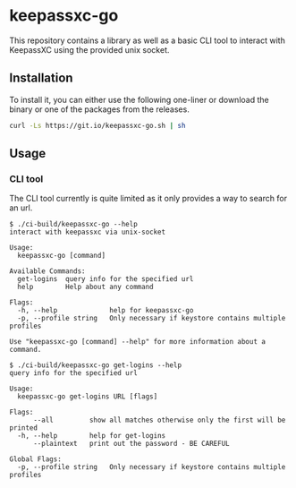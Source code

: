 # keepassxc-go

This repository contains a library as well as a basic CLI tool to interact with KeepassXC using the provided unix socket.

## Installation

To install it, you can either use the following one-liner or download the binary or one of the packages from the releases.
```bash
curl -Ls https://git.io/keepassxc-go.sh | sh
```

## Usage

### CLI tool
The CLI tool currently is quite limited as it only provides a way
to search for an url.
```
$ ./ci-build/keepassxc-go --help
interact with keepassxc via unix-socket

Usage:
  keepassxc-go [command]

Available Commands:
  get-logins  query info for the specified url
  help        Help about any command

Flags:
  -h, --help             help for keepassxc-go
  -p, --profile string   Only necessary if keystore contains multiple profiles

Use "keepassxc-go [command] --help" for more information about a command.
```
```
$ ./ci-build/keepassxc-go get-logins --help
query info for the specified url

Usage:
  keepassxc-go get-logins URL [flags]

Flags:
      --all         show all matches otherwise only the first will be printed
  -h, --help        help for get-logins
      --plaintext   print out the password - BE CAREFUL

Global Flags:
  -p, --profile string   Only necessary if keystore contains multiple profiles
```
